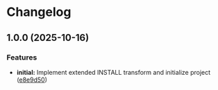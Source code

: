 # Changelog

## 1.0.0 (2025-10-16)

### Features

- **initial:** Implement extended INSTALL transform and initialize project ([e8e9d50](https://github.com/ioncakephper/markdown-magic-install-extended/commit/e8e9d5036ba4253ec234b4791950b270e988f12e))
